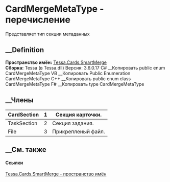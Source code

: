 # CardMergeMetaType - перечисление
Представляет тип секции метаданных
## __Definition
 **Пространство имён:** [Tessa.Cards.SmartMerge](N_Tessa_Cards_SmartMerge.htm)  
 **Сборка:** Tessa (в Tessa.dll) Версия: 3.6.0.17
C# __Копировать
     public enum CardMergeMetaType
VB __Копировать
     Public Enumeration CardMergeMetaType
C++ __Копировать
     public enum class CardMergeMetaType
F# __Копировать
     type CardMergeMetaType
##  __Члены
CardSection| 1|  Секция карточки.  
---|---|---  
TaskSection| 2|  Секция задания.  
File| 3|  Прикрепленый файл.  
## __См. также
#### Ссылки
[Tessa.Cards.SmartMerge - пространство имён](N_Tessa_Cards_SmartMerge.htm)
